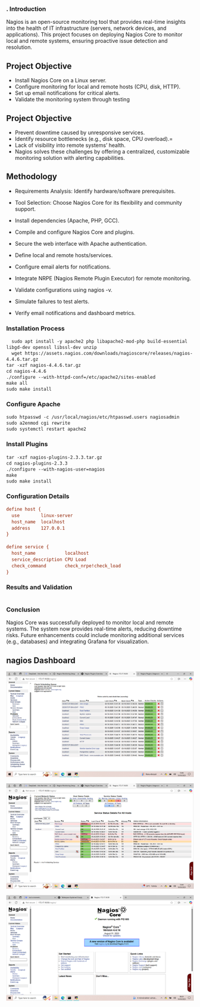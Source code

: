 ### . Introduction
Nagios is an open-source monitoring tool that provides real-time insights into the health of IT infrastructure
(servers, network devices, and applications). This project focuses on deploying Nagios Core to monitor local and remote systems,
ensuring proactive issue detection and resolution.

## Project Objective
- Install Nagios Core on a Linux server.
- Configure monitoring for local and remote hosts (CPU, disk, HTTP).
- Set up email notifications for critical alerts.
- Validate the monitoring system through testing

## Project Objective
- Prevent downtime caused by unresponsive services.
- Identify resource bottlenecks (e.g., disk space, CPU overload).=
- Lack of visibility into remote systems’ health.
- Nagios solves these challenges by offering a centralized, customizable monitoring solution with alerting capabilities.

## Methodology
- Requirements Analysis: Identify hardware/software prerequisites.
- Tool Selection: Choose Nagios Core for its flexibility and community support.
- Install dependencies (Apache, PHP, GCC).
- Compile and configure Nagios Core and plugins.
- Secure the web interface with Apache authentication.

- Define local and remote hosts/services.
- Configure email alerts for notifications.
- Integrate NRPE (Nagios Remote Plugin Executor) for remote monitoring.
- Validate configurations using nagios -v.
- Simulate failures to test alerts.
- Verify email notifications and dashboard metrics.

### Installation Process
  ``` sudo apt update && sudo apt upgrade -y
    sudo apt install -y apache2 php libapache2-mod-php build-essential libgd-dev openssl libssl-dev unzip
    wget https://assets.nagios.com/downloads/nagioscore/releases/nagios-4.4.6.tar.gz  
  tar -xzf nagios-4.4.6.tar.gz  
  cd nagios-4.4.6  
  ./configure --with-httpd-conf=/etc/apache2/sites-enabled  
  make all  
  sudo make install
```
### Configure Apache
```
sudo htpasswd -c /usr/local/nagios/etc/htpasswd.users nagiosadmin
sudo a2enmod cgi rewrite  
sudo systemctl restart apache2
```
### Install Plugins
``` wget https://nagios-plugins.org/download/nagios-plugins-2.3.3.tar.gz  
tar -xzf nagios-plugins-2.3.3.tar.gz  
cd nagios-plugins-2.3.3  
./configure --with-nagios-user=nagios  
make  
sudo make install
```
### Configuration Details
``` /usr/local/nagios/etc/objects/localhost.cfg
define host {  
  use        linux-server  
  host_name  localhost  
  address    127.0.0.1  
}  

define service {  
  host_name           localhost  
  service_description CPU Load  
  check_command       check_nrpe!check_load  
}
```
### Results and Validation
``` sudo systemctl stop apache2  # Trigger HTTP service alert
```
### Conclusion
Nagios Core was successfully deployed to monitor local and remote systems. The system now provides real-time alerts, 
reducing downtime risks. Future enhancements could include monitoring additional services (e.g., databases) and integrating Grafana for visualization.
## nagios Dashboard
![nagio dashboard](https://github.com/rukevweubio/Nagios-Installation-and-Configuration-for-Network-Monitoring/blob/main/Screenshot%20(472).png)

![nagios dashboard](https://github.com/rukevweubio/Nagios-Installation-and-Configuration-for-Network-Monitoring/blob/main/Screenshot%20(471).png)

![nagios dashboard](https://github.com/rukevweubio/Nagios-Installation-and-Configuration-for-Network-Monitoring/blob/main/Screenshot%20(465).png)
